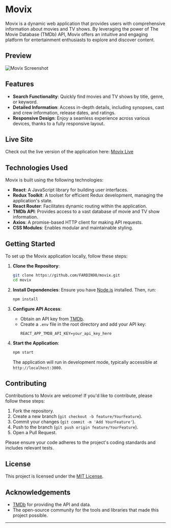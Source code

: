 # Movix

Movix is a dynamic web application that provides users with comprehensive information about movies and TV shows. By leveraging the power of The Movie Database (TMDb) API, Movix offers an intuitive and engaging platform for entertainment enthusiasts to explore and discover content.

## Preview

![Movix Screenshot](screencapture-movix-sites-vercel-app-2025-02-14-23_27_12.png)

## Features

- **Search Functionality**: Quickly find movies and TV shows by title, genre, or keyword.
- **Detailed Information**: Access in-depth details, including synopses, cast and crew information, release dates, and ratings.
- **Responsive Design**: Enjoy a seamless experience across various devices, thanks to a fully responsive layout.

## Live Site

Check out the live version of the application here: [Movix Live](https://movix-sites.vercel.app/)

## Technologies Used

Movix is built using the following technologies:

- **React**: A JavaScript library for building user interfaces.
- **Redux Toolkit**: A toolset for efficient Redux development, managing the application's state.
- **React Router**: Facilitates dynamic routing within the application.
- **TMDb API**: Provides access to a vast database of movie and TV show information.
- **Axios**: A promise-based HTTP client for making API requests.
- **CSS Modules**: Enables modular and maintainable styling.

## Getting Started

To set up the Movix application locally, follow these steps:

1. **Clone the Repository**:
   ```bash
   git clone https://github.com/FARDIN98/movix.git
   cd movix
   ```

2. **Install Dependencies**:
   Ensure you have [Node.js](https://nodejs.org/) installed. Then, run:
   ```bash
   npm install
   ```

3. **Configure API Access**:
   - Obtain an API key from [TMDb](https://www.themoviedb.org/documentation/api).
   - Create a `.env` file in the root directory and add your API key:
     ```
     REACT_APP_TMDB_API_KEY=your_api_key_here
     ```

4. **Start the Application**:
   ```bash
   npm start
   ```
   The application will run in development mode, typically accessible at `http://localhost:3000`.

## Contributing

Contributions to Movix are welcome! If you'd like to contribute, please follow these steps:

1. Fork the repository.
2. Create a new branch (`git checkout -b feature/YourFeature`).
3. Commit your changes (`git commit -m 'Add YourFeature'`).
4. Push to the branch (`git push origin feature/YourFeature`).
5. Open a Pull Request.

Please ensure your code adheres to the project's coding standards and includes relevant tests.

## License

This project is licensed under the [MIT License](LICENSE).

## Acknowledgements

- [TMDb](https://www.themoviedb.org/) for providing the API and data.
- The open-source community for the tools and libraries that made this project possible.

---



